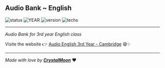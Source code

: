 ## Audio Bank ~ English

![status](https://img.shields.io/badge/status-building-red) ![YEAR](https://img.shields.io/badge/year-2020-blue) ![version](https://img.shields.io/badge/version-v1.1.0-blue) ![techs](https://img.shields.io/badge/techs-SPA-orange)

---

_Audio Bank for 3rd year English class_

Visite the website :point_right: [Audio English 3rd Year - Cambridge](https://crystal-moon.github.io/audio-3rd-year) :smile::sparkles:

---

_Made with love by [**CrystalMoon**](https://www.linkedin.com/in/perla-stto/)_ :heart:
